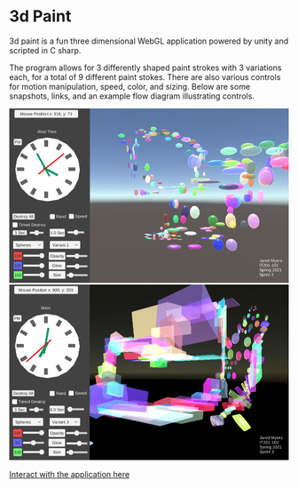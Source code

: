 # 3d Paint
3d paint is a fun three dimensional WebGL application powered by unity and scripted in C sharp.

The program allows for 3 differently shaped paint strokes with 3 variations each, for a total of 9 different paint stokes. There are also various controls for motion manipulation, speed, color, and sizing. Below are some snapshots, links, and an example flow diagram illustrating controls.

![interface][1]
![interface2][2]

[1]: <interface.png>
[2]: <interface2.png>

[Interact with the application here](https://jaredmyers.itch.io/sprint-3-deliverable)
